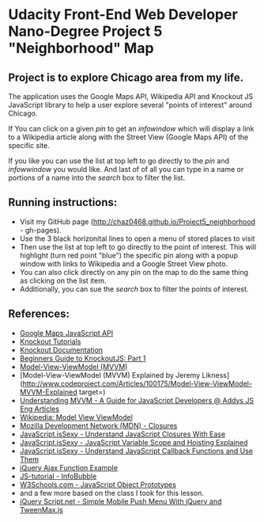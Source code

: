 # Udacity Front-End Web Developer Nano-Degree Project 5 "Neighborhood" Map

## Project is to explore Chicago area from my life.

The application uses the Google Maps API, Wikipedia API and Knockout JS JavaScript library to help a user explore several "points of interest" around Chicago.

If You can click on a given _pin_ to get an _infowindow_ which will display a link to a Wikipedia article along with the Street View (Google Maps API) of the specific site.

If you like you can use the list at top left to go directly to the _pin_ and _infowwindow_ you would like. And last of of all you can type in a name or portions of a name into the _search_ box to filter the list.

## Running instructions:
* Visit my GitHub page (http://chaz0468.github.io/Project5_neighborhood - gh-pages).
* Use the 3 black horizonital lines to open a menu of stored places to visit
* Then use the list at top left to go directly to the point of interest. This will highlight (turn red point "blue") the specific pin along with a popup window with links to Wikipedia and a Google Street View photo. 
* You can also click directly on any pin on the map to do the same thing as clicking on the list item. 
* Additionally, you can sue the _search_ box to filter the points of interest. 

## References:

*   [Google Maps JavaScript API](https://developers.google.com/maps/documentation/javascript/)
*   [Knockout Tutorials](http://learn.knockoutjs.com/#/?tutorial=intro)
*   [Knockout Documentation](http://knockoutjs.com/documentation/introduction.html)
*   [Beginners Guide to KnockoutJS: Part 1](http://www.sitepoint.com/beginners-guide-to-knockoutjs-part-1/)
*   [Model-View-ViewModel (MVVM)](https://msdn.microsoft.com/en-us/library/Hh848246.aspx)
*   [Model-View-ViewModel (MVVM) Explained by Jeremy Likness](http://www.codeproject.com/Articles/100175/Model-View-ViewModel-MVVM-Explained target=)
*   [Understanding MVVM - A Guide for JavaScript Developers @ Addys JS Eng Articles](http://addyosmani.com/blog/understanding-mvvm-a-guide-for-javascript-developers/)
*   [Wikipedia: Model View ViewModel](https://en.wikipedia.org/wiki/Model_View_ViewModel)
*   [Mozilla Development Network (MDN) - Closures](https://developer.mozilla.org/en-US/docs/Web/JavaScript/Closures)
*   [JavaScript.isSexy - Understand JavaScript Closures With Ease](http://javascriptissexy.com/understand-javascript-closures-with-ease/)
*   [JavaScript.isSexy - JavaScript Variable Scope and Hoisting Explained](http://javascriptissexy.com/javascript-variable-scope-and-hoisting-explained/)
*   [JavaScript.isSexy - Understand JavaScript Callback Functions and Use Them](http://javascriptissexy.com/understand-javascript-callback-functions-and-use-them/)
*   [jQuery Ajax Function Example](http://www.jquery4u.com/function-demos/index.php?function=ajax)
*   [JS-tutorial - InfoBubble](http://js-tutorial.com/infobubble-47)
*   [W3Schools.com - JavaScript Object Prototypes](http://www.w3schools.com/js/js_object_prototypes.asp)
*   and a few more based on the class I took for this lesson.
*	[jQuery Script.net - Simple Mobile Push Menu With jQuery and TweenMax.js](http://www.jqueryscript.net/menu/Simple-Mobile-Push-Menu-With-jQuery-TweenMax-js.html)
